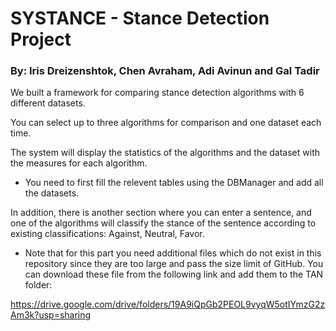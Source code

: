 # SYSTANCE - Stance Detection Project 
### By: Iris Dreizenshtok, Chen Avraham, Adi Avinun and Gal Tadir

We built a framework for comparing stance detection algorithms with 6 different datasets.

You can select up to three algorithms for comparison and one dataset each time.

The system will display the statistics of the algorithms and the dataset with the measures for each algorithm.

* You need to first fill the relevent tables using the DBManager and add all the datasets.

In addition, there is another section where you can enter a sentence, 
and one of the algorithms will classify the stance of the sentence according to existing classifications: Against, Neutral, Favor.

* Note that for this part you need additional files which do not exist in this repository since they are too large and pass the size limit of GitHub. 
You can download these file from the following link and add them to the TAN folder:

https://drive.google.com/drive/folders/19A9iQpGb2PEOL9vyqW5otIYmzG2zAm3k?usp=sharing



